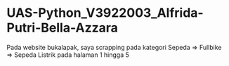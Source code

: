 # UAS-Python_V3922003_Alfrida-Putri-Bella-Azzara
Pada website bukalapak, saya scrapping pada kategori Sepeda => Fullbike => Sepeda Listrik pada halaman 1 hingga 5
